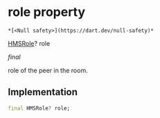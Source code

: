 


# role property




    *[<Null safety>](https://dart.dev/null-safety)*


[HMSRole](../../hmssdk_flutter/HMSRole-class.md)? role
  
_final_



<p>role of the peer in the room.</p>



## Implementation

```dart
final HMSRole? role;


```







